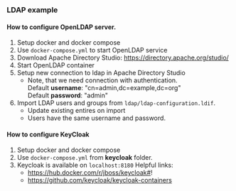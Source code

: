 ### LDAP example

#### How to configure OpenLDAP server.

1. Setup docker and docker compose
2. Use `docker-compose.yml` to start OpenLDAP service
3. Download Apache Directory Studio: https://directory.apache.org/studio/
4. Start OpenLDAP container
5. Setup new connection to ldap in Apache Directory Studio
    -  Note, that we need connection with authentication.  
       Default **username**: "cn=admin,dc=example,dc=org"  
       Default **password**: "admin"
6. Import LDAP users and groups from `ldap/ldap-configuration.ldif`.
    - Update existing entires on import 
    - Users have the same username and password.
   

#### How to configure KeyCloak

1. Setup docker and docker compose
2. Use `docker-compose.yml` from **keycloak** folder.
3. Keycloak is available on `localhost:8180`
   Helpful links:
    * https://hub.docker.com/r/jboss/keycloak#!
    * https://github.com/keycloak/keycloak-containers
